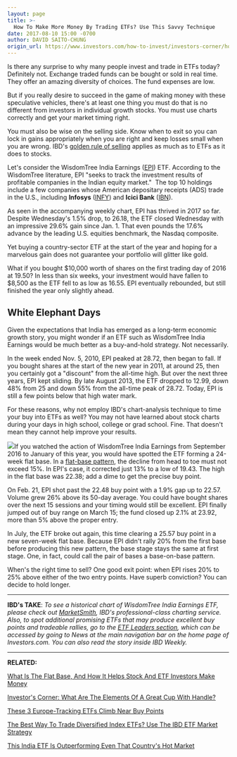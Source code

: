 ```yaml
---
layout: page
title: >-
  How To Make More Money By Trading ETFs? Use This Savvy Technique
date: 2017-08-10 15:00 -0700
author: DAVID SAITO-CHUNG
origin_url: https://www.investors.com/how-to-invest/investors-corner/how-to-make-more-money-by-trading-etfs-use-this-savvy-technique/
---
```


Is there any surprise to why many people invest and trade in ETFs today? Definitely not. Exchange traded funds can be bought or sold in real time. They offer an amazing diversity of choices. The fund expenses are low.

But if you really desire to succeed in the game of making money with these speculative vehicles, there's at least one thing you must do that is no different from investors in individual growth stocks. You must use charts correctly and get your market timing right.

You must also be wise on the selling side. Know when to exit so you can lock in gains appropriately when you are right and keep losses small when you are wrong. IBD's [golden rule of selling](https://www.investors.com/how-to-invest/investors-corner/still-the-no-1-rule-for-stock-investors-always-cut-your-losses-short/) applies as much as to ETFs as it does to stocks.

Let's consider the WisdomTree India Earnings ([EPI](https://research.investors.com/quote.aspx?symbol=EPI)) ETF. According to the WisdomTree literature, EPI "seeks to track the investment results of profitable companies in the Indian equity market."  The top 10 holdings include a few companies whose American depositary receipts (ADS) trade in the U.S., including **Infosys** ([INFY](https://research.investors.com/quote.aspx?symbol=INFY)) and **Icici Bank** ([IBN](https://research.investors.com/quote.aspx?symbol=IBN)).

As seen in the accompanying weekly chart, EPI has thrived in 2017 so far. Despite Wednesday's 1.5% drop, to 26.18, the ETF closed Wednesday with an impressive 29.6% gain since Jan. 1. That even pounds the 17.6% advance by the leading U.S. equities benchmark, the Nasdaq composite.

Yet buying a country-sector ETF at the start of the year and hoping for a marvelous gain does not guarantee your portfolio will glitter like gold.

What if you bought \$10,000 worth of shares on the first trading day of 2016 at 19.50? In less than six weeks, your investment would have fallen to \$8,500 as the ETF fell to as low as 16.55. EPI eventually rebounded, but still finished the year only slightly ahead.

## White Elephant Days

Given the expectations that India has emerged as a long-term economic growth story, you might wonder if an ETF such as WisdomTree India Earnings would be much better as a buy-and-hold strategy. Not necessarily.

In the week ended Nov. 5, 2010, EPI peaked at 28.72, then began to fall. If you bought shares at the start of the new year in 2011, at around 25, then you certainly got a "discount" from the all-time high. But over the next three years, EPI kept sliding. By late August 2013, the ETF dropped to 12.99, down 48% from 25 and down 55% from the all-time peak of 28.72. Today, EPI is still a few points below that high water mark.

For these reasons, why not employ IBD's chart-analysis technique to time your buy into ETFs as well? You may not have learned about stock charts during your days in high school, college or grad school. Fine. That doesn't mean they cannot help improve your results.

![](https://www.investors.com/wp-content/uploads/2017/08/IC_epi_080917.jpg)If you watched the action of WisdomTree India Earnings from September 2016 to January of this year, you would have spotted the ETF forming a 24-week flat base. In a [flat-base pattern](https://www.investors.com/how-to-invest/investors-corner/chart-reading-basics-why-the-flat-base-square-box-show-bullish-action/), the decline from head to toe must not exceed 15%. In EPI's case, it corrected just 13% to a low of 19.43. The high in the flat base was 22.38; add a dime to get the precise buy point.

On Feb. 21, EPI shot past the 22.48 buy point with a 1.9% gap up to 22.57. Volume grew 26% above its 50-day average. You could have bought shares over the next 15 sessions and your timing would still be excellent. EPI finally jumped out of buy range on March 15; the fund closed up 2.1% at 23.92, more than 5% above the proper entry.

In July, the ETF broke out again, this time clearing a 25.57 buy point in a new seven-week flat base. Because EPI didn't rally 20% from the first base before producing this new pattern, the base stage stays the same at first stage. One, in fact, could call the pair of bases a base-on-base pattern.

When's the right time to sell? One good exit point: when EPI rises 20% to 25% above either of the two entry points. Have superb conviction? You can decide to hold longer.

---

**IBD's TAKE**: _To see a historical chart of WisdomTree India Earnings ETF, please check out [MarketSmith](http://shop.investors.com/offer/splashresponsive.aspx?id=mssharpen-fixed&src=A012GE5), IBD's professional-class charting service. Also, to spot additional promising ETFs that may produce excellent buy points and tradeable rallies, go to the [ETF Leaders section](https://www.investors.com/category/etfs-and-funds/etf-leaders/), which can be accessed by going to News at the main navigation bar on the home page of Investors.com. You can also read the story inside IBD Weekly._

---

**RELATED:**

[What Is The Flat Base, And How It Helps Stock And ETF Investors Make Money](https://www.investors.com/how-to-invest/investors-corner/when-to-buy-the-basics-of-a-flat-base-a-super-growth-stock-pattern/)

[Investor's Corner: What Are The Elements Of A Great Cup With Handle?](https://www.investors.com/how-to-invest/investors-corner/the-basics-how-to-analyze-a-stocks-cup-with-handle/)

[These 3 Europe-Tracking ETFs Climb Near Buy Points](https://www.investors.com/etfs-and-funds/etf-leaders/these-3-europe-tracking-etfs-climb-near-buy-points/)

[The Best Way To Trade Diversified Index ETFs? Use The IBD ETF Market Strategy](https://www.investors.com/market-trend/ibds-etf-market-strategy/ibds-etf-market-strategy/)

[This India ETF Is Outperforming Even That Country's Hot Market](https://www.investors.com/etfs-and-funds/etf-leaders/this-india-etf-is-outperforming-even-the-countrys-hot-market/)
